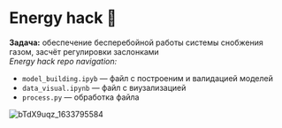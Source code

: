 # Energy hack 🥉
__Задача:__ обеспечение бесперебойной работы системы снобжения газом, засчёт регулировки заслонками  
_Energy hack repo navigation:_
* `model_building.ipyb` — файл с построеним и валидацией моделей
* `data_visual.ipynb` — файл с виузализацией
* `process.py` — обработка файла   


![bTdX9uqz_1633795584](https://user-images.githubusercontent.com/54220741/136666386-c06c45fe-26b6-4aa4-9efa-1e41c4491543.png)
